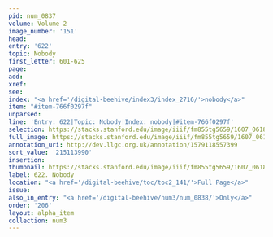 ```yaml
---
pid: num_0837
volume: Volume 2
image_number: '151'
head:
entry: '622'
topic: Nobody
first_letter: 601-625
page:
add:
xref:
see:
index: "<a href='/digital-beehive/index3/index_2716/'>nobody</a>"
item: "#item-766f0297f"
unparsed:
line: 'Entry: 622|Topic: Nobody|Index: nobody|#item-766f0297f'
selection: https://stacks.stanford.edu/image/iiif/fm855tg5659/1607_0618/403,3990,2917,491/full/0/default.jpg
full_image: https://stacks.stanford.edu/image/iiif/fm855tg5659/1607_0618/full/full/0/default.jpg
annotation_uri: http://dev.llgc.org.uk/annotation/1579118557399
sort_value: '215113990'
insertion:
thumbnail: https://stacks.stanford.edu/image/iiif/fm855tg5659/1607_0618/403,3990,600,180/250,/0/default.jpg
label: 622. Nobody
location: "<a href='/digital-beehive/toc/toc2_141/'>Full Page</a>"
issue:
also_in_entry: "<a href='/digital-beehive/num3/num_0838/'>Only</a>"
order: '206'
layout: alpha_item
collection: num3
---
```


